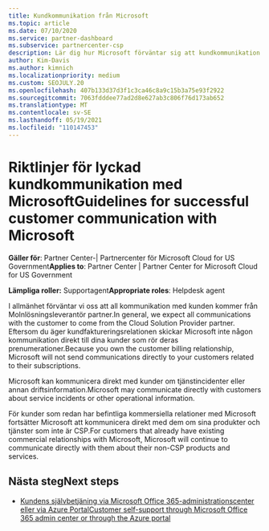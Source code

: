 ```yaml
---
title: Kundkommunikation från Microsoft
ms.topic: article
ms.date: 07/10/2020
ms.service: partner-dashboard
ms.subservice: partnercenter-csp
description: Lär dig hur Microsoft förväntar sig att kundkommunikation sker mellan kunder och partner i Molnlösningsleverantör program.
author: Kim-Davis
ms.author: kimnich
ms.localizationpriority: medium
ms.custom: SEOJULY.20
ms.openlocfilehash: 407b133d37d3f1c3ca46c8a9c15b3a75e93f2922
ms.sourcegitcommit: 7063fdddee77ad2d8e627ab3c806f76d173ab652
ms.translationtype: MT
ms.contentlocale: sv-SE
ms.lasthandoff: 05/19/2021
ms.locfileid: "110147453"
---
```

# <a name="guidelines-for-successful-customer-communication-with-microsoft"></a><span data-ttu-id="e8c77-103">Riktlinjer för lyckad kundkommunikation med Microsoft</span><span class="sxs-lookup"><span data-stu-id="e8c77-103">Guidelines for successful customer communication with Microsoft</span></span>

<span data-ttu-id="e8c77-104">**Gäller för**: Partner Center-| Partnercenter för Microsoft Cloud for US Government</span><span class="sxs-lookup"><span data-stu-id="e8c77-104">**Applies to**: Partner Center | Partner Center for Microsoft Cloud for US Government</span></span>

<span data-ttu-id="e8c77-105">**Lämpliga roller:** Supportagent</span><span class="sxs-lookup"><span data-stu-id="e8c77-105">**Appropriate roles**: Helpdesk agent</span></span>

<span data-ttu-id="e8c77-106">I allmänhet förväntar vi oss att all kommunikation med kunden kommer från Molnlösningsleverantör partner.</span><span class="sxs-lookup"><span data-stu-id="e8c77-106">In general, we expect all communications with the customer to come from the Cloud Solution Provider partner.</span></span> <span data-ttu-id="e8c77-107">Eftersom du äger kundfaktureringsrelationen skickar Microsoft inte någon kommunikation direkt till dina kunder som rör deras prenumerationer.</span><span class="sxs-lookup"><span data-stu-id="e8c77-107">Because you own the customer billing relationship, Microsoft will not send communications directly to your customers related to their subscriptions.</span></span>

<span data-ttu-id="e8c77-108">Microsoft kan kommunicera direkt med kunder om tjänstincidenter eller annan driftsinformation.</span><span class="sxs-lookup"><span data-stu-id="e8c77-108">Microsoft may communicate directly with customers about service incidents or other operational information.</span></span>

<span data-ttu-id="e8c77-109">För kunder som redan har befintliga kommersiella relationer med Microsoft fortsätter Microsoft att kommunicera direkt med dem om sina produkter och tjänster som inte är CSP.</span><span class="sxs-lookup"><span data-stu-id="e8c77-109">For customers that already have existing commercial relationships with Microsoft, Microsoft will continue to communicate directly with them about their non-CSP products and services.</span></span>

## <a name="next-steps"></a><span data-ttu-id="e8c77-110">Nästa steg</span><span class="sxs-lookup"><span data-stu-id="e8c77-110">Next steps</span></span>

- [<span data-ttu-id="e8c77-111">Kundens självbetjäning via Microsoft Office 365-administrationscenter eller via Azure Portal</span><span class="sxs-lookup"><span data-stu-id="e8c77-111">Customer self-support through Microsoft Office 365 admin center or through the Azure portal</span></span>](customer-self-support.md)